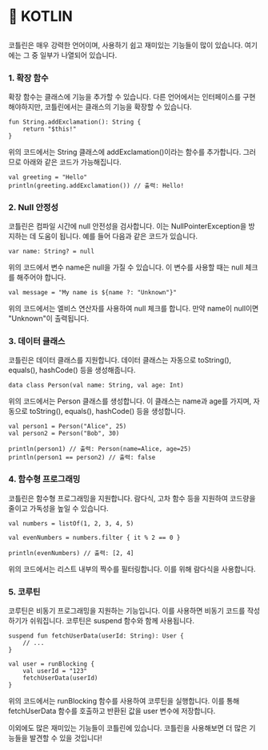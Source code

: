# 🔮 KOTLIN

##

코틀린은 매우 강력한 언어이며, 사용하기 쉽고 재미있는 기능들이 많이 있습니다. 여기에는 그 중 일부가 나열되어 있습니다.

### 1. 확장 함수

확장 함수는 클래스에 기능을 추가할 수 있습니다. 다른 언어에서는 인터페이스를 구현해야하지만, 코틀린에서는 클래스의 기능을 확장할 수 있습니다.

```
fun String.addExclamation(): String {
    return "$this!"
}

```

위의 코드에서는 String 클래스에 addExclamation()이라는 함수를 추가합니다. 그러므로 아래와 같은 코드가 가능해집니다.

```
val greeting = "Hello"
println(greeting.addExclamation()) // 출력: Hello!

```

### 2. Null 안정성

코틀린은 컴파일 시간에 null 안전성을 검사합니다. 이는 NullPointerException을 방지하는 데 도움이 됩니다. 예를 들어 다음과 같은 코드가 있습니다.

```
var name: String? = null

```

위의 코드에서 변수 name은 null을 가질 수 있습니다. 이 변수를 사용할 때는 null 체크를 해주어야 합니다.

```
val message = "My name is ${name ?: "Unknown"}"

```

위의 코드에서는 엘비스 연산자를 사용하여 null 체크를 합니다. 만약 name이 null이면 "Unknown"이 출력됩니다.

### 3. 데이터 클래스

코틀린은 데이터 클래스를 지원합니다. 데이터 클래스는 자동으로 toString(), equals(), hashCode() 등을 생성해줍니다.

```
data class Person(val name: String, val age: Int)

```

위의 코드에서는 Person 클래스를 생성합니다. 이 클래스는 name과 age를 가지며, 자동으로 toString(), equals(), hashCode() 등을 생성합니다.

```
val person1 = Person("Alice", 25)
val person2 = Person("Bob", 30)

println(person1) // 출력: Person(name=Alice, age=25)
println(person1 == person2) // 출력: false

```

### 4. 함수형 프로그래밍

코틀린은 함수형 프로그래밍을 지원합니다. 람다식, 고차 함수 등을 지원하여 코드량을 줄이고 가독성을 높일 수 있습니다.

```
val numbers = listOf(1, 2, 3, 4, 5)

val evenNumbers = numbers.filter { it % 2 == 0 }

println(evenNumbers) // 출력: [2, 4]

```

위의 코드에서는 리스트 내부의 짝수를 필터링합니다. 이를 위해 람다식을 사용합니다.

### 5. 코루틴

코루틴은 비동기 프로그래밍을 지원하는 기능입니다. 이를 사용하면 비동기 코드를 작성하기가 쉬워집니다. 코루틴은 suspend 함수와 함께 사용됩니다.

```
suspend fun fetchUserData(userId: String): User {
    // ...
}

val user = runBlocking {
    val userId = "123"
    fetchUserData(userId)
}

```

위의 코드에서는 runBlocking 함수를 사용하여 코루틴을 실행합니다. 이를 통해 fetchUserData 함수를 호출하고 반환된 값을 user 변수에 저장합니다.

이외에도 많은 재미있는 기능들이 코틀린에 있습니다. 코틀린을 사용해보면 더 많은 기능들을 발견할 수 있을 것입니다!
